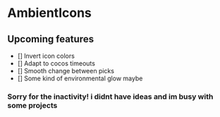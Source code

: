 # AmbientIcons

## Upcoming features
- [] Invert icon colors
- [] Adapt to cocos timeouts
- [] Smooth change between picks
- [] Some kind of environmental glow maybe

### Sorry for the inactivity! i didnt have ideas and im busy with some projects